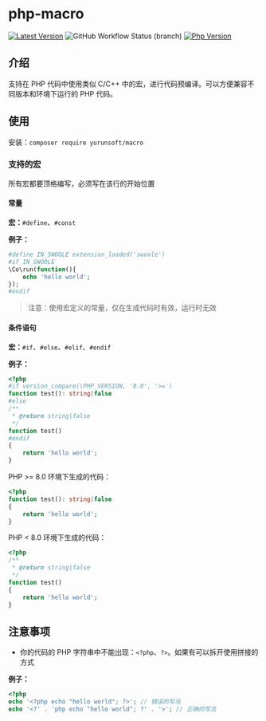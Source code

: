 # php-macro

[![Latest Version](https://img.shields.io/packagist/v/yurunsoft/macro.svg)](https://packagist.org/packages/yurunsoft/macro)
![GitHub Workflow Status (branch)](https://img.shields.io/github/workflow/status/yurunsoft/php-macro/ci/dev)
[![Php Version](https://img.shields.io/badge/php-%3E=7.1-brightgreen.svg)](https://secure.php.net/)

## 介绍

支持在 PHP 代码中使用类似 C/C++ 中的宏，进行代码预编译。可以方便兼容不同版本和环境下运行的 PHP 代码。

## 使用

安装：`composer require yurunsoft/macro`

### 支持的宏

所有宏都要顶格编写，必须写在该行的开始位置

#### 常量

**宏：**`#define`、`#const`

**例子：**

```php
#define IN_SWOOLE extension_loaded('swoole')
#if IN_SWOOLE
\Co\run(function(){
    echo 'hello world';
});
#endif
```

> 注意：使用宏定义的常量，仅在生成代码时有效，运行时无效

#### 条件语句

**宏：**`#if`、`#else`、`#elif`、`#endif`

**例子：**

```php
<?php
#if version_compare(\PHP_VERSION, '8.0', '>=')
function test(): string|false
#else
/**
 * @return string|false
 */
function test()
#endif
{
    return 'hello world';
}
```

PHP >= 8.0 环境下生成的代码：

```php
<?php
function test(): string|false
{
    return 'hello world';
}
```

PHP < 8.0 环境下生成的代码：

```php
<?php
/**
 * @return string|false
 */
function test()
{
    return 'hello world';
}
```

## 注意事项

* 你的代码的 PHP 字符串中不能出现：`<?php`、`?>`。如果有可以拆开使用拼接的方式

**例子：**

```php
<?php
echo '<?php echo "hello world"; ?>'; // 错误的写法
echo '<?' . 'php echo "hello world"; ?' . '>'; // 正确的写法
```
